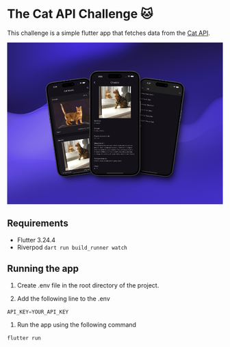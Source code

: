 # The Cat API Challenge 🐱

This challenge is a simple flutter app that fetches data from the [Cat API](https://api.thecatapi.com/).

![alt text](939shots_so.png)

## Requirements

- Flutter 3.24.4
- Riverpod `dart run build_runner watch`

## Running the app

1. Create .env file in the root directory of the project.

1. Add the following line to the .env

```dart
API_KEY=YOUR_API_KEY
```

1. Run the app using the following command

```dart
flutter run
```
